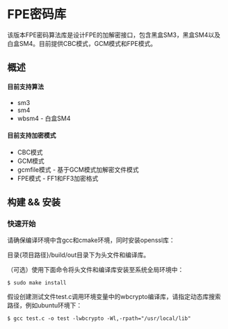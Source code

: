 # FPE密码库

该版本FPE密码算法库是设计FPE的加解密接口，包含黑盒SM3，黑盒SM4以及白盒SM4。目前提供CBC模式，GCM模式和FPE模式。



## 概述

#### 目前支持算法

- sm3
- sm4
- wbsm4 - 白盒SM4

#### 目前支持加密模式

- CBC模式
- GCM模式
- gcmfile模式 - 基于GCM模式加解密文件模式
- FPE模式 - FF1和FF3加密格式



## 构建 && 安装

### 快速开始

请确保编译环境中含gcc和cmake环境，同时安装openssl库：

目录{项目路径}/build/out目录下为头文件和编译库。

（可选）使用下面命令将头文件和编译库安装至系统全局环境中：

```
$ sudo make install
```

假设创建测试文件test.c调用环境变量中的wbcrypto编译库，请指定动态库搜索路径，例如ubuntu环境下：

```
$ gcc test.c -o test -lwbcrypto -Wl,-rpath="/usr/local/lib"
```

